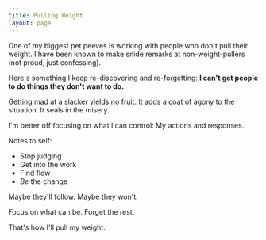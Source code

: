 ```yaml
---
title: Pulling Weight
layout: page
---
```

One of my biggest pet peeves is working with people who don't pull their weight.  I have been known to make snide remarks at non-weight-pullers (not proud, just confessing).

Here's something I keep re-discovering and re-forgetting:  **I can't get people to do things they don't want to do.**

Getting mad at a slacker yields no fruit. It adds a coat of agony to the situation. It seals in the misery.

I'm better off focusing on what I can control: My actions and responses.

Notes to self:

  - Stop judging
  - Get into the work
  - Find flow
  - *Be* the change

Maybe they'll follow.  Maybe they won't.

Focus on what can be.  Forget the rest.

That's how I'll pull my weight.
